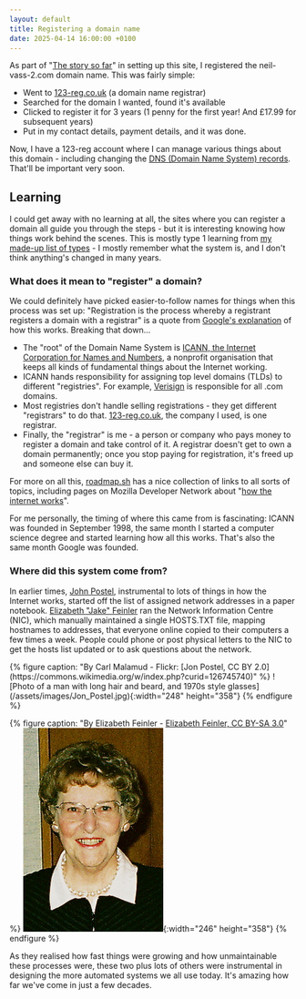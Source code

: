 ```yaml
---
layout: default
title: Registering a domain name
date: 2025-04-14 16:00:00 +0100
---
```


As part of "[The story so far](../index.markdown#the-story-so-far)" in setting up this site, I registered the neil-vass-2.com domain name. This was fairly simple:

*   Went to [123-reg.co.uk](https://123-reg.co.uk) (a domain name registrar)
*   Searched for the domain I wanted, found it's available
*   Clicked to register it for 3 years (1 penny for the first year! And £17.99 for subsequent years)
*   Put in my contact details, payment details, and it was done.

Now, I have a 123-reg account where I can manage various things about this domain - including changing the [DNS (Domain Name System) records](https://www.secureserver.net/help/what-is-dns-665?plid=587240). That'll be important very soon.

Learning
--------

I could get away with no learning at all, the sites where you can register a domain all guide you through the steps - but it is interesting knowing how things work behind the scenes. This is mostly type 1 learning from [my made-up list of types](/types-of-learning.markdown) - I mostly remember what the system is, and I don't think anything's changed in many years.

### What does it mean to "register" a domain?

We could definitely have picked easier-to-follow names for things when this process was set up: "Registration is the process whereby a registrant registers a domain with a registrar" is a quote from [Google's explanation](https://support.google.com/domains/answer/3251189) of how this works. Breaking that down...

*   The "root" of the Domain Name System is [ICANN, the Internet Corporation for Names and Numbers](https://www.icann.org/history), a nonprofit organisation that keeps all kinds of fundamental things about the Internet working.
*   ICANN hands responsibility for assigning top level domains (TLDs) to different "registries". For example, [Verisign](https://en.wikipedia.org/wiki/Verisign) is responsible for all .com domains.
*   Most registries don't handle selling registrations - they get different "registrars" to do that. [123-reg.co.uk](https://123-reg.co.uk), the company I used, is one registrar.
*   Finally, the "registrar" is me - a person or company who pays money to register a domain and take control of it. A registrar doesn't get to own a domain permanently; once you stop paying for registration, it's freed up and someone else can buy it.

For more on all this, [roadmap.sh](https://roadmap.sh/frontend) has a nice collection of links to all sorts of topics, including pages on Mozilla Developer Network about "[how the internet works](https://developer.mozilla.org/en-US/docs/Learn/Common_questions/Web_mechanics/How_does_the_Internet_work)".

For me personally, the timing of where this came from is fascinating: ICANN was founded in September 1998, the same month I started a computer science degree and started learning how all this works. That's also the same month Google was founded.

### Where did this system come from?

In earlier times, [John Postel](https://en.wikipedia.org/wiki/Jon_Postel), instrumental to lots of things in how the Internet works, started off the list of assigned network addresses in a paper notebook. [Elizabeth "Jake" Feinler](https://en.wikipedia.org/wiki/Elizabeth_J._Feinler) ran the Network Information Centre (NIC), which manually maintained a single HOSTS.TXT file, mapping hostnames to addresses, that everyone online copied to their computers a few times a week. People could phone or post physical letters to the NIC to get the hosts list updated or to ask questions about the network.

<div class="portraits">
  {% figure caption: "By Carl Malamud - Flickr: [Jon Postel, CC BY 2.0](https://commons.wikimedia.org/w/index.php?curid=126745740)" %}
  ![Photo of a man with long hair and beard, and 1970s style glasses](/assets/images/Jon_Postel.jpg){:width="248" height="358"}
  {% endfigure %}

  {% figure caption: "By Elizabeth Feinler - [Elizabeth Feinler, CC BY-SA 3.0](https://commons.wikimedia.org/w/index.php?curid=14983224)" %}
  ![Photo of a woman with curly hair, glasses, and a pearl necklace](/assets/images/Elizabeth_Feinler.jpg){:width="246" height="358"}
  {% endfigure %}
</div>

As they realised how fast things were growing and how unmaintainable these processes were, these two plus lots of others were instrumental in designing the more automated systems we all use today. It's amazing how far we've come in just a few decades.

